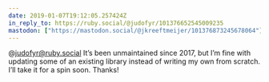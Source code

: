 ```yaml
---
date: 2019-01-07T19:12:05.257424Z
in_reply_to: https://ruby.social/@judofyr/101376652545009235
mastodon: ["https://mastodon.social/@jkreeftmeijer/101376873245678064"]
---
```

@judofyr@ruby.social It’s been unmaintained since 2017, but I’m fine with updating some of an existing library instead of writing my own from scratch. I’ll take it for a spin soon. Thanks!
